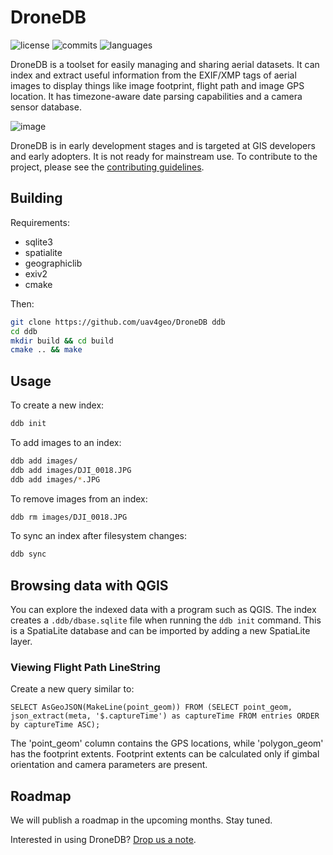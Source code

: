 # DroneDB

![license](https://img.shields.io/github/license/uav4geo/DroneDB) ![commits](https://img.shields.io/github/commit-activity/m/uav4geo/DroneDB) ![languages](https://img.shields.io/github/languages/top/uav4geo/DroneDB)

DroneDB is a toolset for easily managing and sharing aerial datasets. It can index and extract useful information from the EXIF/XMP tags of aerial images to display things like image footprint, flight path and image GPS location. It has timezone-aware date parsing capabilities and a camera sensor database.

![image](https://user-images.githubusercontent.com/1951843/66138811-3dd5f800-e5cd-11e9-816d-a0efa39ccca5.png)

DroneDB is in early development stages and is targeted at GIS developers and early adopters. It is not ready for mainstream use. To contribute to the project, please see the [contributing guidelines](CONTRIBUTING.md).

## Building

Requirements:
 * sqlite3
 * spatialite
 * geographiclib
 * exiv2
 * cmake
 
Then:

```bash
git clone https://github.com/uav4geo/DroneDB ddb
cd ddb
mkdir build && cd build
cmake .. && make
```

## Usage

To create a new index:

```bash
ddb init
```

To add images to an index:

```bash
ddb add images/
ddb add images/DJI_0018.JPG
ddb add images/*.JPG
```

To remove images from an index:

```bash
ddb rm images/DJI_0018.JPG
```

To sync an index after filesystem changes:

```bash
ddb sync
```

## Browsing data with QGIS

You can explore the indexed data with a program such as QGIS. The index creates a `.ddb/dbase.sqlite` file when running the `ddb init` command. This is a SpatiaLite database and can be imported by adding a new SpatiaLite layer.

### Viewing Flight Path LineString

Create a new query similar to:

```
SELECT AsGeoJSON(MakeLine(point_geom)) FROM (SELECT point_geom, json_extract(meta, '$.captureTime') as captureTime FROM entries ORDER by captureTime ASC);
```

The 'point_geom' column contains the GPS locations, while 'polygon_geom' has the footprint extents. Footprint extents can be calculated only if gimbal orientation and camera parameters are present.

## Roadmap

We will publish a roadmap in the upcoming months. Stay tuned.

Interested in using DroneDB? [Drop us a note](https://uav4geo.com).
